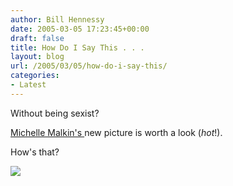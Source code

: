```yaml
---
author: Bill Hennessy
date: 2005-03-05 17:23:45+00:00
draft: false
title: How Do I Say This . . .
layout: blog
url: /2005/03/05/how-do-i-say-this/
categories:
- Latest
---
```


Without being sexist?




[Michelle Malkin's ](https://michellemalkin.com/)new picture is worth a look (_hot_!). 




How's that?

![](https://blog.billhennessy.com/aggbug.aspx?PostID=1299)

